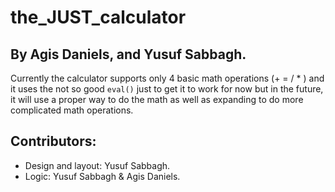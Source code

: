# the_JUST_calculator

## By Agis Daniels, and Yusuf Sabbagh.

Currently the calculator supports only 4 basic math operations (+ = / * ) and it uses the not so good `eval()` just to get it to work for now but in the future, it will use a proper way to do the math as well as expanding to do more complicated math operations.

## Contributors:
* Design and layout: Yusuf Sabbagh.
* Logic: Yusuf Sabbagh & Agis Daniels.
